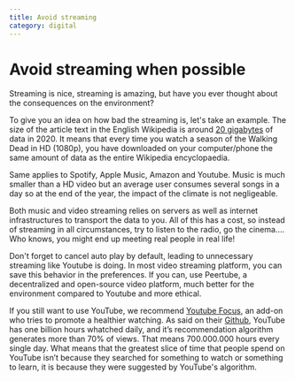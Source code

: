 ```yaml
---
title: Avoid streaming
category: digital
---
```


# Avoid streaming when possible

Streaming is nice, streaming is amazing, but have you ever thought about the consequences on the environment?

To give you an idea on how bad the streaming is, let's take an example. The size of the article text in the English Wikipedia is around [20 gigabytes](https://en.wikipedia.org/wiki/Wikipedia:Size_of_Wikipedia) of data in 2020. It means that every time you watch a season of the Walking Dead in HD (1080p), you have downloaded on your computer/phone the same amount of data as the entire Wikipedia encyclopaedia.

Same applies to Spotify, Apple Music, Amazon and Youtube. Music is much smaller than a HD video but an average user consumes several songs in a day so at the end of the year, the impact of the climate is not negligeable.

Both music and video streaming relies on servers as well as internet infrastructures to transport the data to you. All of this has a cost, so instead of streaming in all circumstances, try to listen to the radio, go the cinema.... Who knows, you might end up meeting real people in real life!

Don't forget to cancel auto play by default, leading to unnecessary streaming like Youtube is doing. In most video streaming platform, you can save this behavior in the preferences. If you can, use Peertube, a decentralized and open-source video platform, much better for the environment compared to Youtube and more ethical.

If you still want to use YouTube, we recommend [Youtube Focus](https://addons.mozilla.org/en-US/firefox/addon/youtube-focus/?utm_source=addons.mozilla.org&utm_medium=referral&utm_content=search), an add-on who tries to promote a healthier watching. As said on their [Github](https://github.com/Jompa14/YouTube_Focus), YouTube has one billion hours whatched daily, and it’s recommendation algorithm generates more than 70% of views. That means 700.000.000 hours every single day. What means that the greatest slice of time that people spend on YouTube isn’t because they searched for something to watch or something to learn, it is because they were suggested by YouTube's algorithm.
